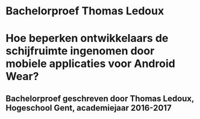 # Bachelorproef Thomas Ledoux
<h1>Hoe beperken ontwikkelaars de schijfruimte ingenomen door mobiele applicaties voor Android Wear?</h1>
<h2>Bachelorproef geschreven door Thomas Ledoux, Hogeschool Gent, academiejaar 2016-2017</h2>
